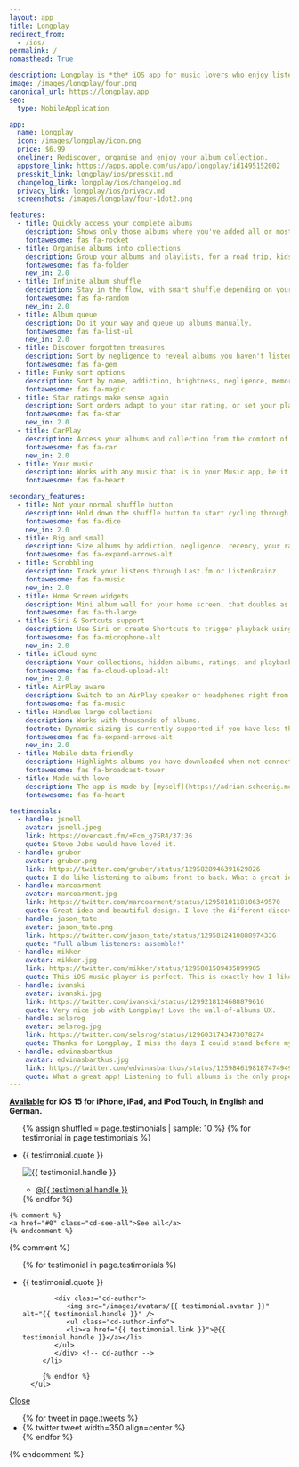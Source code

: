 ```yaml
---
layout: app
title: Longplay
redirect_from:
  - /ios/
permalink: /
nomasthead: True

description: Longplay is *the* iOS app for music lovers who enjoy listening to full albums, especially if they have a hard time isolating them in their music library. It provides a beautiful view of the album artworks of the (near) complete albums in their music library with one-tap access to play them.
image: /images/longplay/four.png
canonical_url: https://longplay.app
seo:
  type: MobileApplication

app:
  name: Longplay
  icon: /images/longplay/icon.png
  price: $6.99
  oneliner: Rediscover, organise and enjoy your album collection.
  appstore_link: https://apps.apple.com/us/app/longplay/id1495152002
  presskit_link: longplay/ios/presskit.md
  changelog_link: longplay/ios/changelog.md
  privacy_link: longplay/ios/privacy.md
  screenshots: /images/longplay/four-1dot2.png

features:
  - title: Quickly access your complete albums
    description: Shows only those albums where you've added all or most of the songs. Listen with single tap.
    fontawesome: fas fa-rocket
  - title: Organise albums into collections
    description: Group your albums and playlists, for a road trip, kids, by language, live albums, you name it.
    fontawesome: fas fa-folder
    new_in: 2.0
  - title: Infinite album shuffle
    description: Stay in the flow, with smart shuffle depending on your current collection or sort order.
    fontawesome: fas fa-random
    new_in: 2.0
  - title: Album queue
    description: Do it your way and queue up albums manually.
    fontawesome: fas fa-list-ul
    new_in: 2.0
  - title: Discover forgotten treasures
    description: Sort by negligence to reveal albums you haven't listened too in a while but rated highly.
    fontawesome: fas fa-gem
  - title: Funky sort options
    description: Sort by name, addiction, brightness, negligence, memory, recency or your ratings. Explained via a little in-app dictionary.
    fontawesome: fas fa-magic
  - title: Star ratings make sense again
    description: Sort orders adapt to your star rating, or set your playback to auto-skip songs below a certain rating. Rate right in the app.
    fontawesome: fas fa-star
    new_in: 2.0
  - title: CarPlay
    description: Access your albums and collection from the comfort of your driver's seat. Perfect for long road trips.
    fontawesome: fas fa-car
    new_in: 2.0
  - title: Your music
    description: Works with any music that is in your Music app, be it from Apple Music, iTunes purchases or manually synced.
    fontawesome: fas fa-heart

secondary_features:
  - title: Not your normal shuffle button
    description: Hold down the shuffle button to start cycling through albums. Let go to pick. Swipe left/right to manually go back or forward through the albums.
    fontawesome: fas fa-dice
    new_in: 2.0
  - title: Big and small
    description: Size albums by addiction, negligence, recency, your ratings or album length.
    fontawesome: fas fa-expand-arrows-alt
  - title: Scrobbling
    description: Track your listens through Last.fm or ListenBrainz
    fontawesome: fas fa-music
    new_in: 2.0
  - title: Home Screen widgets
    description: Mini album wall for your home screen, that doubles as a "Feeling lucky" play button.
    fontawesome: fas fa-th-large
  - title: Siri & Sortcuts support
    description: Use Siri or create Shortcuts to trigger playback using Longplay from outside the app.
    fontawesome: fas fa-microphone-alt
    new_in: 2.0
  - title: iCloud sync
    description: Your collections, hidden albums, ratings, and playback statistics sync automatically using iCloud.
    fontawesome: fas fa-cloud-upload-alt
    new_in: 2.0
  - title: AirPlay aware
    description: Switch to an AirPlay speaker or headphones right from the Now Playing screen.
    fontawesome: fas fa-music
  - title: Handles large collections
    description: Works with thousands of albums.
    footnote: Dynamic sizing is currently supported if you have less than 1000 albums.
    fontawesome: fas fa-expand-arrows-alt
    new_in: 2.0
  - title: Mobile data friendly
    description: Highlights albums you have downloaded when not connected to Wifi.
    fontawesome: fas fa-broadcast-tower
  - title: Made with love
    description: The app is made by [myself](https://adrian.schoenig.me), and I use it pretty much every day. I love feedback, read all, and try to reply to everything, too.
    fontawesome: fas fa-heart

testimonials:
  - handle: jsnell
    avatar: jsnell.jpeg
    link: https://overcast.fm/+Fcm_g75R4/37:36
    quote: Steve Jobs would have loved it.
  - handle: gruber
    avatar: gruber.png
    link: https://twitter.com/gruber/status/1295828946391629826
    quote: I do like listening to albums front to back. What a great idea.
  - handle: marcoarment
    avatar: marcoarment.jpg
    link: https://twitter.com/marcoarment/status/1295810118106349570
    quote: Great idea and beautiful design. I love the different discoverability angles, especially Negligence.
  - handle: jason_tate
    avatar: jason_tate.png
    link: https://twitter.com/jason_tate/status/1295812410888974336
    quote: "Full album listeners: assemble!"
  - handle: mikker
    avatar: mikker.jpg
    link: https://twitter.com/mikker/status/1295801509435899905
    quote: This iOS music player is perfect. This is exactly how I like to play music; one record at a time, from start to finish. OUTSTANDING work, @nhawk!
  - handle: ivanski
    avatar: ivanski.jpg
    link: https://twitter.com/ivanski/status/1299218124688879616
    quote: Very nice job with Longplay! Love the wall-of-albums UX.
  - handle: selsrog
    avatar: selsrog.jpg
    link: https://twitter.com/selsrog/status/1296031743473078274
    quote: Thanks for Longplay, I miss the days I could stand before my collection to find forgotten treasures.
  - handle: edvinasbartkus
    avatar: edvinasbartkus.jpg
    link: https://twitter.com/edvinasbartkus/status/1259846198187474949?s=21
    quote: What a great app! Listening to full albums is the only proper way to consume great music.
---
```


**[Available](https://apps.apple.com/us/app/longplay/id1495152002) for iOS 15 for iPhone, iPad, and iPod Touch, in English and German.**

<div class="testimonials-wrapper">
  <div class="testimonials-flexslider">
    <ul class="testimonials-list slides">
      {% assign shuffled = page.testimonials | sample: 10 %}
      {% for testimonial in page.testimonials %}
      <li>
         <p>{{ testimonial.quote }}</p>
         <div class="testimonials-author">
            <img src="/images/avatars/{{ testimonial.avatar }}" alt="{{ testimonial.handle }}" />
            <ul class="testimonials-author-info">
               <li><a href="{{ testimonial.link }}">@{{ testimonial.handle }}</a></li>
            </ul>
         </div>
      </li>
      {% endfor %}
    </ul>

    {% comment %}
    <a href="#0" class="cd-see-all">See all</a>
    {% endcomment %}

  </div>
</div>

{% comment %}

<div class="cd-testimonials-all">
   <div class="cd-testimonials-all-wrapper">
      <ul>
         {% for testimonial in page.testimonials %}
         <li class="cd-testimonials-item">
            <p>{{ testimonial.quote }}</p>
        
            <div class="cd-author">
               <img src="/images/avatars/{{ testimonial.avatar }}" alt="{{ testimonial.handle }}" />
               <ul class="cd-author-info">
               <li><a href="{{ testimonial.link }}">@{{ testimonial.handle }}</a></li>
            </ul>
            </div> <!-- cd-author -->
         </li>

         {% endfor %}
      </ul>

   </div> <!-- cd-testimonials-all-wrapper -->

<a href="#0" class="close-btn">Close</a>

</div> <!-- cd-testimonials-all -->

<div class="flexslider">
  <ul class="slides">
    {% for tweet in page.tweets %}
      <li>{% twitter tweet width=350 align=center %}</li>
    {% endfor %}
  </ul>
</div>
{% endcomment %}
